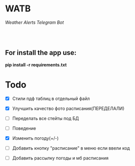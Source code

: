 # WATB
*Weather Alerts Telegram Bot*

<br></br>
## For install the app use:
**pip install -r requirements.txt**

# Todo
- [x] Стили пдф таблиц в отдельный файл
- [x] Улучшить качество фото расписания(ПЕРЕДЕЛАЛИ)
- [ ] Переделать все стейты под БД
- [ ] Поведение
- [x] Изменить погоду(+/-)
- [ ] Добавить кнопку "расписание" в меню если ввели код
- [ ] Добавить рассылку погоды и мб расписания

